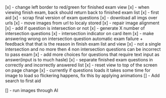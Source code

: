 [x] - change left border to red/green for finished exam view
[x] - when viewing finish exam, back should return back to finished exam list
[x] - first aid
[x] - scrap final version of exam questions
[x] - download all imgs over urls
[x] - move images from url to localy stored
[x] - repair image alignment
[x] - add if question is intersection or not
[x] - generate X number of intersection questions
[x] - intersection indicator on card item
[x] - make answering wrong on intersection question automatic exam failure + feedback that that is the reason in finish exam list and view
[x] - not a single intersection and no more then 4 non intersection questions can be incorrect to pass exam
[x] - add more choices for questions that require text input as answer(input is to much hasle)
[x] - separate finished exam questions in correctly and incorrectly answered list 
[x] - reset view to top of the screen on page change
[x] - currently if questions loads it takes some time for image to load so flickering happens, fix this by applying animations
[]  - Add search to first aid

[]  - run images through AI